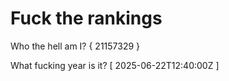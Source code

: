 # Fuck the rankings

Who the hell am I?
{ 21157329 }

What fucking year is it?
[ 2025-06-22T12:40:00Z ]
